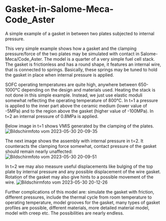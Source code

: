# Gasket-in-Salome-Meca-Code_Aster
A simple example of a gasket in between two plates subjected to internal pressure.

This very simple example shows how a gasket and the clamping pressure/force of the two plates may be simulated with contact in Salome-Meca/Code_Aster. The model is a quarter of a very simple fuel cell stack. The gasket is frictionless and has a round shape, it features an internal wire, that is connected to springs. Basically, these springs may be tuned to hold the gasket in place when internal pressure is applied.

SOFC operating temperatures are quite high, anywhere between 650-1000°C depending on the design and materials used. Heating the stack is not done in this simple example. Instead, we just use elastic moduli somewhat reflecting the operating temperature of 800°C. 
In t=1 a pressure is applied to the inner part above the ceramic medium (lower value of -5MPa) and to the region above the gasket (higher value of -100MPa). In t=2 an internal pressure of 0.8MPa is applied. 

Below image in t=1 shows VMIS generated by the clamping of the plates. 
![Bildschirmfoto vom 2023-05-30 20-09-35](https://github.com/emefff/Gasket-in-Salome-Meca-Code_Aster/assets/89903493/1f9af762-3ff9-4f32-bf01-11ca1dac9f28)

The next image shows the assembly with internal pressure in t=2. It counteracts the clamping force somewhat, contact pressure of the gasket should remain nearly unaffected:
![Bildschirmfoto vom 2023-05-30 20-09-51](https://github.com/emefff/Gasket-in-Salome-Meca-Code_Aster/assets/89903493/2f2447d0-c592-4d9d-a9b8-b9ea90a33eaf)

In t=2 we may also measure useful displacements like bulging of the top plate by internal pressure and any possible displacement of the wire gasket. Rotation of the gasket may also give hints to a possible movement of the wire.
![Bildschirmfoto vom 2023-05-30 20-12-26](https://github.com/emefff/Gasket-in-Salome-Meca-Code_Aster/assets/89903493/e1a8d3c9-c1f6-4c79-ac5d-0b512e072326)

Further complications of this model are: simulate the gasket with friction, different pressures, include the thermal cycle from room temperature to operating temperature, model grooves for the gasket, many types of gasket profiles are possible, different materials, more detailed material model, model with creep etc. The possibilities are nearly endless.

